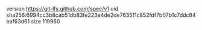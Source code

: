 version https://git-lfs.github.com/spec/v1
oid sha256:6994cc3b8cab51db83fe223e4de2de763511c852fdf7b07b1c7ddc84eaf63d61
size 119960

